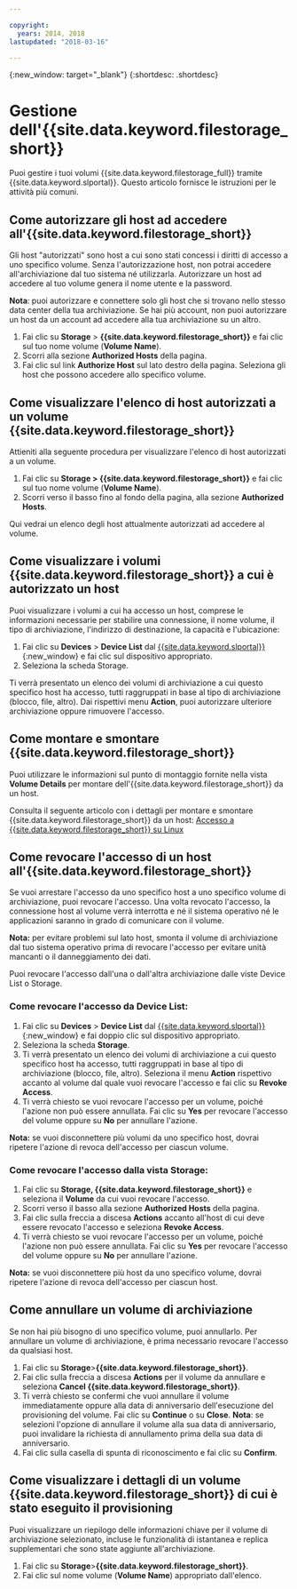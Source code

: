 ```yaml
---

copyright:
  years: 2014, 2018
lastupdated: "2018-03-16"

---
```

{:new_window: target="_blank"}
{:shortdesc: .shortdesc}

# Gestione dell'{{site.data.keyword.filestorage_short}}

Puoi gestire i tuoi volumi {{site.data.keyword.filestorage_full}} tramite {{site.data.keyword.slportal}}. Questo articolo fornisce le istruzioni per le attività più comuni. 

## Come autorizzare gli host ad accedere all'{{site.data.keyword.filestorage_short}}

Gli host "autorizzati" sono host a cui sono stati concessi i diritti di accesso a uno specifico volume. Senza l'autorizzazione host, non potrai accedere all'archiviazione dal tuo sistema né utilizzarla. Autorizzare un host ad accedere al tuo volume genera il nome utente e la password. 

**Nota**: puoi autorizzare e connettere solo gli host che si trovano nello stesso data center della tua archiviazione. Se hai più account, non puoi autorizzare un host da un account ad accedere alla tua archiviazione su un altro. 

1. Fai clic su **Storage** > **{{site.data.keyword.filestorage_short}}** e fai clic sul tuo nome volume (**Volume Name**).
2. Scorri alla sezione **Authorized Hosts** della pagina.
3. Fai clic sul link **Authorize Host** sul lato destro della pagina. Seleziona gli host che possono accedere allo specifico volume.

 

## Come visualizzare l'elenco di host autorizzati a un volume {{site.data.keyword.filestorage_short}}

Attieniti alla seguente procedura per visualizzare l'elenco di host autorizzati a un volume.

1. Fai clic su **Storage > {{site.data.keyword.filestorage_short}}** e fai clic sul tuo nome volume (**Volume Name**).
2. Scorri verso il basso fino al fondo della pagina, alla sezione **Authorized Hosts**.

Qui vedrai un elenco degli host attualmente autorizzati ad accedere al volume.


## Come visualizzare i volumi {{site.data.keyword.filestorage_short}} a cui è autorizzato un host

Puoi visualizzare i volumi a cui ha accesso un host, comprese le informazioni necessarie per stabilire una connessione, il nome volume, il tipo di archiviazione, l'indirizzo di destinazione, la capacità e l'ubicazione:

1. Fai clic su **Devices** > **Device List** dal [{{site.data.keyword.slportal}}](https://control.softlayer.com/){:new_window} e fai clic sul dispositivo appropriato.
2. Seleziona la scheda Storage.

Ti verrà presentato un elenco dei volumi di archiviazione a cui questo specifico host ha accesso, tutti raggruppati in base al tipo di archiviazione (blocco, file, altro). Dai rispettivi menu **Action**, puoi autorizzare ulteriore archiviazione oppure rimuovere l'accesso.

 

## Come montare e smontare {{site.data.keyword.filestorage_short}}

Puoi utilizzare le informazioni sul punto di montaggio fornite nella vista **Volume Details** per montare dell'{{site.data.keyword.filestorage_short}} da un host.

Consulta il seguente articolo con i dettagli per montare e smontare {{site.data.keyword.filestorage_short}} da un host: [Accesso a {{site.data.keyword.filestorage_short}} su Linux](accessing-file-storage-linux.html)

 

## Come revocare l'accesso di un host all'{{site.data.keyword.filestorage_short}}

Se vuoi arrestare l'accesso da uno specifico host a uno specifico volume di archiviazione, puoi revocare l'accesso. Una volta revocato l'accesso, la connessione host al volume verrà interrotta e né il sistema operativo né le applicazioni saranno in grado di comunicare con il volume. 

**Nota:** per evitare problemi sul lato host, smonta il volume di archiviazione dal tuo sistema operativo prima di revocare l'accesso per evitare unità mancanti o il danneggiamento dei dati.

Puoi revocare l'accesso dall'una o dall'altra archiviazione dalle viste Device List o Storage.

### Come revocare l'accesso da Device List:

1. Fai clic su **Devices** > **Device List** dal [{{site.data.keyword.slportal}}](https://control.softlayer.com/){:new_window} e fai doppio clic sul dispositivo appropriato.
2. Seleziona la scheda **Storage**.
3. Ti verrà presentato un elenco dei volumi di archiviazione a cui questo specifico host ha accesso, tutti raggruppati in base al tipo di archiviazione (blocco, file, altro). Seleziona il menu **Action** rispettivo accanto al volume dal quale vuoi revocare l'accesso e fai clic su **Revoke Access**.
4. Ti verrà chiesto se vuoi revocare l'accesso per un volume, poiché l'azione non può essere annullata. Fai clic su **Yes** per revocare l'accesso del volume oppure su **No** per annullare l'azione.

**Nota:** se vuoi disconnettere più volumi da uno specifico host, dovrai ripetere l'azione di revoca dell'accesso per ciascun volume.

 

### Come revocare l'accesso dalla vista Storage:
1. Fai clic su **Storage, {{site.data.keyword.filestorage_short}}** e seleziona il **Volume** da cui vuoi revocare l'accesso.
2. Scorri verso il basso alla sezione **Authorized Hosts** della pagina.
3. Fai clic sulla freccia a discesa **Actions** accanto all'host di cui deve essere revocato l'accesso e seleziona **Revoke Access**.
4. Ti verrà chiesto se vuoi revocare l'accesso per un volume, poiché l'azione non può essere annullata. Fai clic su **Yes** per revocare l'accesso del volume oppure su **No** per annullare l'azione.

**Nota:** se vuoi disconnettere più host da uno specifico volume, dovrai ripetere l'azione di revoca dell'accesso per ciascun host.

 

## Come annullare un volume di archiviazione

Se non hai più bisogno di uno specifico volume, puoi annullarlo. Per annullare un volume di archiviazione, è prima necessario revocare l'accesso da qualsiasi host.

1. Fai clic su **Storage**>**{{site.data.keyword.filestorage_short}}**.
2. Fai clic sulla freccia a discesa **Actions** per il volume da annullare e seleziona **Cancel {{site.data.keyword.filestorage_short}}**.
3. Ti verrà chiesto se confermi che vuoi annullare il volume immediatamente oppure alla data di anniversario dell'esecuzione del provisioning del volume. Fai clic su **Continue** o su **Close**. 
**Nota**: se selezioni l'opzione di annullare il volume alla sua data di anniversario, puoi invalidare la richiesta di annullamento prima della sua data di anniversario.
4. Fai clic sulla casella di spunta di riconoscimento e fai clic su **Confirm**.

 

## Come visualizzare i dettagli di un volume {{site.data.keyword.filestorage_short}} di cui è stato eseguito il provisioning

Puoi visualizzare un riepilogo delle informazioni chiave per il volume di archiviazione selezionato, incluse le funzionalità di istantanea e replica supplementari che sono state aggiunte all'archiviazione.

1. Fai clic su **Storage**>**{{site.data.keyword.filestorage_short}}**.
2. Fai clic sul nome volume (**Volume Name**) appropriato dall'elenco.
